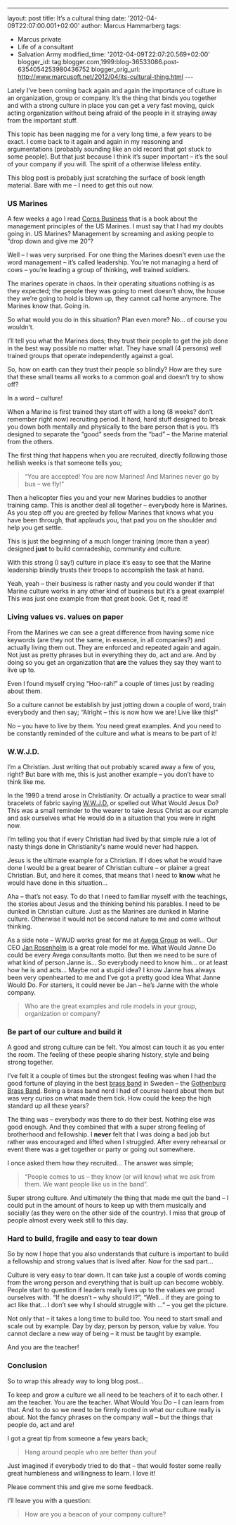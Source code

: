 ---
layout: post
title: It’s a cultural thing
date: '2012-04-09T22:07:00.001+02:00'
author: Marcus Hammarberg
tags:
  - Marcus
private
  - Life of a consultant
   - Salvation Army
modified_time: '2012-04-09T22:07:20.569+02:00'
blogger_id: tag:blogger.com,1999:blog-36533086.post-6354054253980436752
blogger_orig_url: http://www.marcusoft.net/2012/04/its-cultural-thing.html ---

Lately I’ve been coming back again and again the importance of culture
in an organization, group or company. It’s the thing that binds you
together and with a strong culture in place you can get a very fast
moving, quick acting organization without being afraid of the people in
it straying away from the important stuff.

This topic has been nagging me for a very long time, a few years to be
exact. I come back to it again and again in my reasoning and
argumentations (probably sounding like an old record that got stuck to
some people). But that just because I think it’s super important – it’s
the soul of your company if you will. The spirit of a otherwise lifeless
entity.

This blog post is probably just scratching the surface of book length
material. Bare with me – I need to get this out now.



### US Marines

A few weeks a ago I read <a
href="http://www.amazon.com/Corps-Business-Management-Principles-Marines/dp/0066619785"
target="_blank">Corps Business</a> that is a book about the management
principles of the US Marines. I must say that I had my doubts going in.
US Marines? Management by screaming and asking people to “drop down and
give me 20”?

Well – I was very surprised. For one thing the Marines doesn’t even use
the word management – it’s called leadership. You’re not managing a herd
of cows – you’re leading a group of thinking, well trained soldiers.

The marines operate in chaos. In their operating situations nothing is
as they expected; the people they was going to meet doesn’t show, the
house they we’re going to hold is blown up, they cannot call home
anymore. The Marines know that. Going in.

So what would you do in this situation? Plan even more? No… of course
you wouldn’t.

I’ll tell you what the Marines does; they trust their people to get the
job done in the best way possible no matter what. They have small (4
persons) well trained groups that operate independently against a goal.

So, how on earth can they trust their people so blindly? How are they
sure that these small teams all works to a common goal and doesn’t try
to show off?

In a word – culture!

When a Marine is first trained they start off with a long (8 weeks?
don’t remember right now) recruiting period. It hard, hard stuff
designed to break you down both mentally and physically to the bare
person that is you. It’s designed to separate the “good” seeds from the
“bad” – the Marine material from the others.

The first thing that happens when you are recruited, directly following
those hellish weeks is that someone tells you;

> “You are accepted! You are now Marines! And Marines never go by bus –
> we fly!”

Then a helicopter flies you and your new Marines buddies to another
training camp. This is another deal all together – everybody here is
Marines. As you step off you are greeted by fellow Marines that knows
what you have been through, that applauds you, that pad you on the
shoulder and help you get settle.

This is just the beginning of a much longer training (more than a year)
designed **just** to build comradeship, community and culture.

With this strong (I say!) culture in place it’s easy to see that the
Marine leadership blindly trusts their troops to accomplish the task at
hand.

Yeah, yeah – their business is rather nasty and you could wonder if that
Marine culture works in any other kind of business but it’s a great
example! This was just one example from that great book. Get it, read
it!

### Living values vs. values on paper

From the Marines we can see a great difference from having some nice
keywords (are they not the same, in essence, in all companies?) and
actually living them out. They are enforced and repeated again and
again. Not just as pretty phrases but in everything they do, act and
are. And by doing so you get an organization that **are** the values
they say they want to live up to.

Even I found myself crying “Hoo-rah!” a couple of times just by reading
about them.

So a culture cannot be establish by just jotting down a couple of word,
train everybody and then say; “Alright – this is now how we are! Live
like this!”

No – you have to live by them. You need great examples. And you need to
be constantly reminded of the culture and what is means to be part of
it!

### W.W.J.D.

I’m a Christian. Just writing that out probably scared away a few of
you, right? But bare with me, this is just another example – you don’t
have to think like me. 

In the 1990 a trend arose in Christianity. Or actually a practice to
wear small bracelets of fabric saying
<a href="http://en.wikipedia.org/wiki/What_would_Jesus_do%3F"
target="_blank">W.W.J.D.</a> or spelled out What Would Jesus Do? This
was a small reminder to the wearer to take Jesus Christ as our example
and ask ourselves what He would do in a situation that you were in right
now.

I’m telling you that if every Christian had lived by that simple rule a
lot of nasty things done in Christianity's name would never had happen. 

Jesus is the ultimate example for a Christian. If I does what he would
have done I would be a great bearer of Christian culture – or plainer a
great Christian. But, and here it comes, that means that I need to
**know** what he would have done in this situation…

Aha – that’s not easy. To do that I need to familiar myself with the
teachings, the stories about Jesus and the thinking behind his parables.
I need to be dunked in Christian culture. Just as the Marines are dunked
in Marine culture. Otherwise it would not be second nature to me and
come without thinking.

As a side note – WWJD works great for me at
<a href="http://www.avegagroup.se" target="_blank">Avega Group</a> as
well… Our CEO
<a href="http://www.avegagroup.se/sv/Finansiell-information/Styrelsen/"
target="_blank">Jan Rosenholm</a> is a great role model for me. What
Would Janne Do could be every Avega consultants motto. But then we need
to be sure of what kind of person Janne is… So everybody need to know
him… or at least how he is and acts… Maybe not a stupid idea? I know
Janne has always been very openhearted to me and I’ve got a pretty good
idea What Janne Would Do. For starters, it could never be Jan – he’s
Janne with the whole company.

> Who are the great examples and role models in your group, organization
> or company?

### Be part of our culture and build it

A good and strong culture can be felt. You almost can touch it as you
enter the room. The feeling of these people sharing history, style and
being strong together.

I’ve felt it a couple of times but the strongest feeling was when I had
the good fortune of playing in the best
<a href="http://sv.wikipedia.org/wiki/Brassband" target="_blank">brass
band</a> in Sweden – the
<a href="http://sv.wikipedia.org/wiki/G%C3%B6teborg_brass_band"
target="_blank">Gothenburg Brass Band</a>. Being a brass band nerd I had
of course heard about them but was very curios on what made them tick.
How could the keep the high standard up all these years?

The thing was – everybody was there to do their best. Nothing else was
good enough. And they combined that with a super strong feeling of
brotherhood and fellowship. I **never** felt that I was doing a bad job
but rather was encouraged and lifted when I struggled. After every
rehearsal or event there was a get together or party or going out
somewhere.

I once asked them how they recruited… The answer was simple;

> “People comes to us – they know (or will know) what we ask from them.
> We want people like us in the band”.

Super strong culture. And ultimately the thing that made me quit the
band – I could put in the amount of hours to keep up with them musically
and socially (as they were on the other side of the country). I miss
that group of people almost every week still to this day.

### Hard to build, fragile and easy to tear down

So by now I hope that you also understands that culture is important to
build a fellowship and strong values that is lived after. Now for the
sad part…

Culture is very easy to tear down. It can take just a couple of words
coming from the wrong person and everything that is built up can become
wobbly. People start to question if leaders really lives up to the
values we proud ourselves with. “If he doesn’t – why should I?”, “Well…
if they are going to act like that… I don’t see why I should struggle
with …” – you get the picture.

Not only that – it takes a long time to build too. You need to start
small and scale out by example. Day by day, person by person, value by
value. You cannot declare a new way of being – it must be taught by
example.

And you are the teacher!

### Conclusion

So to wrap this already way to long blog post…

To keep and grow a culture we all need to be teachers of it to each
other. I am the teacher. You are the teacher. What Would You Do – I can
learn from that. And to do so we need to be firmly rooted in what our
culture really is about. Not the fancy phrases on the company wall – but
the things that people do, act and are!

I got a great tip from someone a few years back;

> Hang around people who are better than you!

Just imagined if everybody tried to do that – that would foster some
really great humbleness and willingness to learn. I love it!

Please comment this and give me some feedback.

I’ll leave you with a question:

> How are you a beacon of your company culture?
